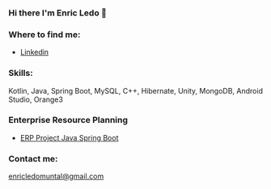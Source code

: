 ### Hi there I'm Enric Ledo 👋

### Where to find me:
- [Linkedin](https://www.linkedin.com/in/enric-ledo-muntal-00b29a22b/)
### Skills:
Kotlin, Java, Spring Boot, MySQL, C++, Hibernate, Unity, MongoDB, Android Studio, Orange3

### Enterprise Resource Planning
- [ERP Project Java Spring Boot](https://youtu.be/uLGS8K840Bw)

### Contact me:
enricledomuntal@gmail.com
